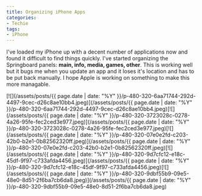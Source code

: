 ```yaml
---
title: Organizing iPhone Apps
categories:
- Techie
tags:
- iPhone
---
```


I've loaded my iPhone up with a decent number of applications now and found it difficult to find things quickly. I've started organizing the Springboard panels: **main, info, media, games, other**.
This is working well but it bugs me when you update an app and it loses it's location and has to be put back manually. I hope Apple is working on something to make this more managable.

[![](/assets/posts/{{ page.date | date: "%Y" }}/p-480-320-6aa71744-292d-4497-9cec-d26c8ae10bb4.jpeg)](/assets/posts/{{ page.date | date: "%Y" }}/p-480-320-6aa71744-292d-4497-9cec-d26c8ae10bb4.jpeg)[![](/assets/posts/{{ page.date | date: "%Y" }}/p-480-320-3723028c-0278-4a26-95fe-fec2ced3e977.jpeg)](/assets/posts/{{ page.date | date: "%Y" }}/p-480-320-3723028c-0278-4a26-95fe-fec2ced3e977.jpeg)[![](/assets/posts/{{ page.date | date: "%Y" }}/p-480-320-07e0e2fd-c203-42b0-b2e1-0b82562320ff.jpeg)](/assets/posts/{{ page.date | date: "%Y" }}/p-480-320-07e0e2fd-c203-42b0-b2e1-0b82562320ff.jpeg)[![](/assets/posts/{{ page.date | date: "%Y" }}/p-480-320-9d7cfc12-e18c-45df-9f97-c733afda4456.jpeg)](/assets/posts/{{ page.date | date: "%Y" }}/p-480-320-9d7cfc12-e18c-45df-9f97-c733afda4456.jpeg)[![](/assets/posts/{{ page.date | date: "%Y" }}/p-480-320-9dbf55b9-09e5-48e0-8d51-2f6ba7cb6da8.jpeg)](/assets/posts/{{ page.date | date: "%Y" }}/p-480-320-9dbf55b9-09e5-48e0-8d51-2f6ba7cb6da8.jpeg)
